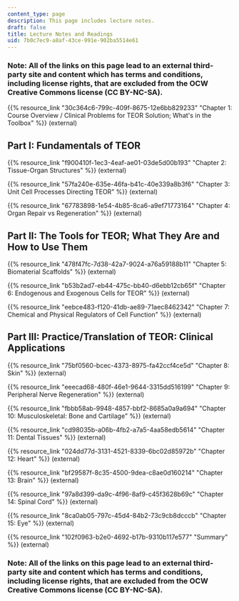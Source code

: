 ```yaml
---
content_type: page
description: This page includes lecture notes.
draft: false
title: Lecture Notes and Readings
uid: 7b0c7ec9-a8af-43ce-991e-902ba5514e61
---
```

### Note: All of the links on this page lead to an external third-party site and content which has terms and conditions, including license rights, that are excluded from the OCW Creative Commons license (CC BY-NC-SA).

{{% resource_link "30c364c6-799c-409f-8675-12e6bb829233" "Chapter 1: Course Overview / Clinical Problems for TEOR Solution; What's in the Toolbox" %}} (external)

## Part I: Fundamentals of TEOR

{{% resource_link "f900410f-1ec3-4eaf-ae01-03de5d00b193" "Chapter 2: Tissue-Organ Structures" %}} (external)

{{% resource_link "57fa240e-635e-46fa-b41c-40e339a8b3f6" "Chapter 3: Unit Cell Processes Directing TEOR" %}} (external)

{{% resource_link "67783898-1e54-4b85-8ca6-a9ef71773164" "Chapter 4: Organ Repair vs Regeneration" %}} (external)

## Part II: The Tools for TEOR; What They Are and How to Use Them

{{% resource_link "478f47fc-7d38-42a7-9024-a76a59188b11" "Chapter 5: Biomaterial Scaffolds" %}} (external)

{{% resource_link "b53b2ad7-eb44-475c-bb40-d6ebb12cb65f" "Chapter 6: Endogenous and Exogenous Cells for TEOR" %}} (external)

{{% resource_link "eebce483-f120-41db-ae89-71aec8462342" "Chapter 7: Chemical and Physical Regulators of Cell Function" %}} (external)

## Part III: Practice/Translation of TEOR: Clinical Applications

{{% resource_link "75bf0560-bcec-4373-8975-fa42ccf4ce5d" "Chapter 8: Skin" %}} (external)

{{% resource_link "eeecad68-480f-46e1-9644-3315dd516199" "Chapter 9: Peripheral Nerve Regeneration" %}} (external)

{{% resource_link "fbbb58ab-9948-4857-bbf2-8685a0a9a694" "Chapter 10: Musculoskeletal: Bone and Cartilage" %}} (external)

{{% resource_link "cd98035b-a06b-4fb2-a7a5-4aa58edb5614" "Chapter 11: Dental Tissues" %}} (external)

{{% resource_link "024dd77d-3131-4521-8339-6bc02d85972b" "Chapter 12: Heart" %}} (external)

{{% resource_link "bf29587f-8c35-4500-9dea-c8ae0d160214" "Chapter 13: Brain" %}} (external)

{{% resource_link "97a8d399-da9c-4f96-8af9-c45f3628b69c" "Chapter 14: Spinal Cord" %}} (external)

{{% resource_link "8ca0ab05-797c-45d4-84b2-73c9cb8dcccb" "Chapter 15: Eye" %}} (external)

{{% resource_link "102f0963-b2e0-4692-b17b-9310b117e577" "Summary" %}} (external)

### Note: All of the links on this page lead to an external third-party site and content which has terms and conditions, including license rights, that are excluded from the OCW Creative Commons license (CC BY-NC-SA).